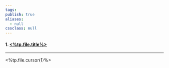 ```yaml
---
tags: 
publish: true
aliases:
  - null
cssclass: null
---
```


#### 1. [<%tp.file.title%>](<%tp.file.title%>)

---

<%tp.file.cursor(1)%>